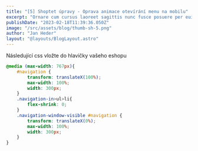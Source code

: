 ```yaml
---
title: "[5] Shoptet úpravy - Oprava animace otevírání menu na mobilu"
excerpt: "Ornare cum cursus laoreet sagittis nunc fusce posuere per euismod dis vehicula a, semper fames lacus maecenas dictumst pulvinar neque enim non potenti. Torquent hac sociosqu eleifend potenti."
publishDate: "2023-02-18T11:39:36.050Z"
image: "/src/assets/blog/thumb-sh-5.png"
author: "Jan Heder"
layout: "@layouts/BlogLayout.astro"
---
```


Následující css vložte do hlavičky vašeho eshopu

```css
@media (max-width: 767px){
    #navigation {
        transform: translateX(100%);
        max-width: 100%;
        width: 300px;
    }
    .navigation-in>ul>li{
        flex-shrink: 0;
    }
    .navigation-window-visible #navigation {
        transform: translateX(0%);
        max-width: 100%;
        width: 300px;
    }
}
```